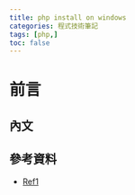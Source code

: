 ```yaml
---
title: php install on windows
categories: 程式技術筆記
tags: [php,]
toc: false
---
```

# 前言

## 內文

## 參考資料

- [Ref1][1]

[1]: https://shunnien.github.io